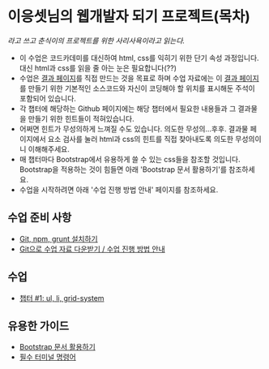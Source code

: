 # 이응셋님의 웹개발자 되기 프로젝트(목차)
_라고 쓰고 춘식이의 프로젝트를 위한 사리사욕이라고 읽는다._

* 이 수업은 코드카데미를 대신하여 html, css를 익히기 위한 단기 속성 과정입니다. 대신 html과 css를 읽을 줄 아는 눈은 필요합니다(??)
* 수업은 [결과 페이지](http://ooo.chunsik.org)를 직접 만드는 것을 목표로 하며 수업 자료에는 이 [결과 페이지](http://ooo.chunsik.org)를 만들기 위한 기본적인 소스코드와 자신이 코딩해야 할 위치를 표시해둔 주석이 포함되어 있습니다.
* 각 챕터에 해당하는 Github 페이지에는 해당 챕터에서 필요한 내용들과 그 결과물을 만들기 위한 힌트들이 적혀있습니다.
* 어쩌면 힌트가 무성의하게 느껴질 수도 있습니다. 의도한 무성의...후후. 결과물 페이지에서 요소 검사를 눌러 html과 css의 힌트를 직접 찾아내도록 의도한 무성의이니 이해해주세요.
* 매 챕터마다 Bootstrap에서 유용하게 쓸 수 있는 css들을 참조할 것입니다. Bootstrap을 적용하는 것이 힘들면 아래 'Bootstrap 문서 활용하기'를 참조하세요.
* 수업을 시작하려면 아래 '수업 진행 방법 안내' 페이지를 참조하세요.

## 수업 준비 사항
* [Git, npm, grunt 설치하기](#)
* [Git으로 수업 자료 다운받기 / 수업 진행 방법 안내](https://github.com/thechunsik/ooo/wiki/Git%EC%9C%BC%EB%A1%9C-%EC%88%98%EC%97%85-%EC%9E%90%EB%A3%8C-%EB%8B%A4%EC%9A%B4%EB%B0%9B%EA%B8%B0---%EC%BD%94%EB%94%A9-%EB%B0%A9%EB%B2%95-%EC%95%88%EB%82%B4)

## 수업
* [챕터 #1: ul, li, grid-system](https://github.com/thechunsik/ooo/wiki/%EC%B1%95%ED%84%B0-%231:-ul,-li,-grid-system)

## 유용한 가이드
* [Bootstrap 문서 활용하기](https://github.com/thechunsik/ooo/wiki/Bootstrap-%EB%AC%B8%EC%84%9C-%ED%99%9C%EC%9A%A9%ED%95%98%EA%B8%B0)
* [필수 터미널 명령어](https://github.com/thechunsik/ooo/wiki/%ED%95%84%EC%88%98-%ED%84%B0%EB%AF%B8%EB%84%90-%EB%AA%85%EB%A0%B9%EC%96%B4)
